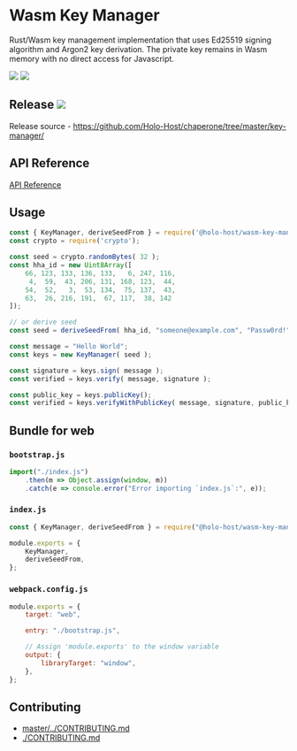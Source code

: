 
# Wasm Key Manager

Rust/Wasm key management implementation that uses Ed25519 signing algorithm and Argon2 key
derivation.  The private key remains in Wasm memory with no direct access for Javascript.

![](https://img.shields.io/maintenance/last%20update%202019-12/2019?style=flat-square)
![](https://img.shields.io/badge/dev@latest-0.0.5-orange?style=flat-square)

## Release ![](https://img.shields.io/npm/v/@holo-host/wasm-key-manager/latest?style=flat-square)
Release source - https://github.com/Holo-Host/chaperone/tree/master/key-manager/


## API Reference

[API Reference](https://holo-host.github.io/chaperone/key-manager/docs/KeyManager.html)


## Usage

```js
const { KeyManager, deriveSeedFrom } = require('@holo-host/wasm-key-manager');
const crypto = require('crypto');

const seed = crypto.randomBytes( 32 );
const hha_id = new Uint8Array([
    66, 123, 133, 136, 133,   6, 247, 116,
     4,  59,  43, 206, 131, 168, 123,  44,
    54,  52,   3,  53, 134,  75, 137,  43,
    63,  26, 216, 191,  67, 117,  38, 142
]);

// or derive seed
const seed = deriveSeedFrom( hha_id, "someone@example.com", "Passw0rd!");

const message = "Hello World";
const keys = new KeyManager( seed );

const signature = keys.sign( message );
const verified = keys.verify( message, signature );

const public_key = keys.publicKey();
const verified = keys.verifyWithPublicKey( message, signature, public_key );
```

## Bundle for web

### `bootstrap.js`
```js
import("./index.js")
    .then(m => Object.assign(window, m))
    .catch(e => console.error("Error importing `index.js`:", e));
```

### `index.js`
```js
const { KeyManager, deriveSeedFrom } = require("@holo-host/wasm-key-manager");

module.exports = {
    KeyManager,
    deriveSeedFrom,
};
```

### `webpack.config.js`
```js
module.exports = {
    target: "web",

    entry: "./bootstrap.js",

    // Assign 'module.exports' to the window variable
    output: {
        libraryTarget: "window",
    },
};
```

## Contributing

- [master/../CONTRIBUTING.md](https://github.com/Holo-Host/chaperone-key-manager/blob/master/README.md)
- [./CONTRIBUTING.md](./CONTRIBUTING.md)
